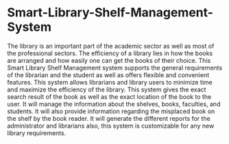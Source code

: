 # Smart-Library-Shelf-Management-System

The library is an important part of the academic sector as well as most of the professional 
sectors. The efficiency of a library lies in how the books are arranged and how easily one 
can get the books of their choice. This Smart Library Shelf Management system supports 
the general requirements of the librarian and the student as well as offers flexible and 
convenient features. This system allows librarians and library users to minimize time and 
maximize the efficiency of the library. This system gives the exact search result of the 
book as well as the exact location of the book to the user. 
It will manage the information about the shelves, books, faculties, and students. It will 
also provide information regarding the misplaced book on the shelf by the book reader. 
It will generate the different reports for the administrator and librarians also, this system 
is customizable for any new library requirements. 
